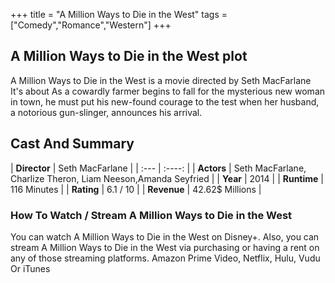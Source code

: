 +++
title = "A Million Ways to Die in the West"
tags = ["Comedy","Romance","Western"]
+++
## A Million Ways to Die in the West plot
A Million Ways to Die in the West is a movie directed by Seth MacFarlane It's about As a cowardly farmer begins to fall for the mysterious new woman in town, he must put his new-found courage to the test when her husband, a notorious gun-slinger, announces his arrival.
## Cast And Summary
| **Director**      | Seth MacFarlane |
    | :---        |    :----:   |
    |  **Actors** | Seth MacFarlane, Charlize Theron, Liam Neeson,Amanda Seyfried |
    | **Year**   | 2014    |
    |  **Runtime** | 116 Minutes |
    |  **Rating** | 6.1 / 10 | 
    |  **Revenue** | 42.62$ Millions |
### How To Watch / Stream A Million Ways to Die in the West
You can watch A Million Ways to Die in the West on Disney+.
Also, you can stream A Million Ways to Die in the West via purchasing or having a rent on any of those streaming platforms.
Amazon Prime Video, Netflix, Hulu, Vudu Or iTunes